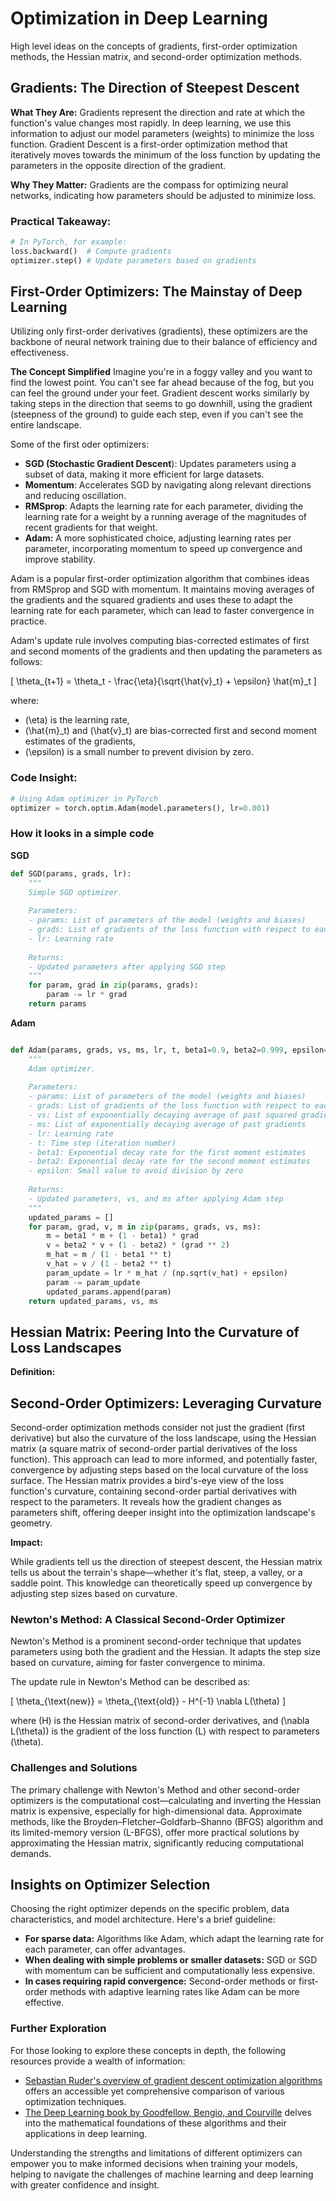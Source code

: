 # Optimization in Deep Learning

High level ideas on the concepts of gradients, first-order optimization methods, the Hessian matrix, and second-order optimization methods.

## Gradients: The Direction of Steepest Descent

**What They Are:** Gradients represent the direction and rate at which the function's value changes most rapidly. In deep learning, we use this information to adjust our model parameters (weights) to minimize the loss function. Gradient Descent is a first-order optimization method that iteratively moves towards the minimum of the loss function by updating the parameters in the opposite direction of the gradient.


**Why They Matter:** Gradients are the compass for optimizing neural networks, indicating how parameters should be adjusted to minimize loss.

### Practical Takeaway:
```python
# In PyTorch, for example:
loss.backward()  # Compute gradients
optimizer.step() # Update parameters based on gradients
```

## First-Order Optimizers: The Mainstay of Deep Learning

Utilizing only first-order derivatives (gradients), these optimizers are the backbone of neural network training due to their balance of efficiency and effectiveness.

**The Concept Simplified**
Imagine you're in a foggy valley and you want to find the lowest point. You can't see far ahead because of the fog, but you can feel the ground under your feet. Gradient descent works similarly by taking steps in the direction that seems to go downhill, using the gradient (steepness of the ground) to guide each step, even if you can't see the entire landscape.

Some of the first oder optimizers:

- **SGD (Stochastic Gradient Descent**): Updates parameters using a subset of data, making it more efficient for large datasets.
- **Momentum**: Accelerates SGD by navigating along relevant directions and reducing oscillation.
- **RMSprop**: Adapts the learning rate for each parameter, dividing the learning rate for a weight by a running average of the magnitudes of recent gradients for that weight.
- **Adam:** A more sophisticated choice, adjusting learning rates per parameter, incorporating momentum to speed up convergence and improve stability.

Adam is a popular first-order optimization algorithm that combines ideas from RMSprop and SGD with momentum. It maintains moving averages of the gradients and the squared gradients and uses these to adapt the learning rate for each parameter, which can lead to faster convergence in practice.

Adam's update rule involves computing bias-corrected estimates of first and second moments of the gradients and then updating the parameters as follows:

\[ \theta_{t+1} = \theta_t - \frac{\eta}{\sqrt{\hat{v}_t} + \epsilon} \hat{m}_t \]

where:
- \(\eta\) is the learning rate,
- \(\hat{m}_t\) and \(\hat{v}_t\) are bias-corrected first and second moment estimates of the gradients,
- \(\epsilon\) is a small number to prevent division by zero.

### Code Insight:
```python
# Using Adam optimizer in PyTorch
optimizer = torch.optim.Adam(model.parameters(), lr=0.001)
```

### How it looks in a simple code

**SGD**

```python
def SGD(params, grads, lr):
    """
    Simple SGD optimizer.
    
    Parameters:
    - params: List of parameters of the model (weights and biases)
    - grads: List of gradients of the loss function with respect to each parameter
    - lr: Learning rate
    
    Returns:
    - Updated parameters after applying SGD step
    """
    for param, grad in zip(params, grads):
        param -= lr * grad
    return params
```
**Adam**

```python

def Adam(params, grads, vs, ms, lr, t, beta1=0.9, beta2=0.999, epsilon=1e-8):
    """
    Adam optimizer.
    
    Parameters:
    - params: List of parameters of the model (weights and biases)
    - grads: List of gradients of the loss function with respect to each parameter
    - vs: List of exponentially decaying average of past squared gradients
    - ms: List of exponentially decaying average of past gradients
    - lr: Learning rate
    - t: Time step (iteration number)
    - beta1: Exponential decay rate for the first moment estimates
    - beta2: Exponential decay rate for the second moment estimates
    - epsilon: Small value to avoid division by zero
    
    Returns:
    - Updated parameters, vs, and ms after applying Adam step
    """
    updated_params = []
    for param, grad, v, m in zip(params, grads, vs, ms):
        m = beta1 * m + (1 - beta1) * grad
        v = beta2 * v + (1 - beta2) * (grad ** 2)
        m_hat = m / (1 - beta1 ** t)
        v_hat = v / (1 - beta2 ** t)
        param_update = lr * m_hat / (np.sqrt(v_hat) + epsilon)
        param -= param_update
        updated_params.append(param)
    return updated_params, vs, ms
```


## Hessian Matrix: Peering Into the Curvature of Loss Landscapes

**Definition:** 


## Second-Order Optimizers: Leveraging Curvature

Second-order optimization methods consider not just the gradient (first derivative) but also the curvature of the loss landscape, using the Hessian matrix (a square matrix of second-order partial derivatives of the loss function). This approach can lead to more informed, and potentially faster, convergence by adjusting steps based on the local curvature of the loss surface.
The Hessian matrix provides a bird's-eye view of the loss function's curvature, containing second-order partial derivatives with respect to the parameters. It reveals how the gradient changes as parameters shift, offering deeper insight into the optimization landscape's geometry.

**Impact:** 

While gradients tell us the direction of steepest descent, the Hessian matrix tells us about the terrain's shape—whether it's flat, steep, a valley, or a saddle point. This knowledge can theoretically speed up convergence by adjusting step sizes based on curvature.

### Newton's Method: A Classical Second-Order Optimizer

Newton's Method is a prominent second-order technique that updates parameters using both the gradient and the Hessian. It adapts the step size based on curvature, aiming for faster convergence to minima.

The update rule in Newton's Method can be described as:

\[ \theta_{\text{new}} = \theta_{\text{old}} - H^{-1} \nabla L(\theta) \]

where \(H\) is the Hessian matrix of second-order derivatives, and \(\nabla L(\theta)\) is the gradient of the loss function \(L\) with respect to parameters \(\theta\).

### Challenges and Solutions

The primary challenge with Newton's Method and other second-order optimizers is the computational cost—calculating and inverting the Hessian matrix is expensive, especially for high-dimensional data. Approximate methods, like the Broyden–Fletcher–Goldfarb–Shanno (BFGS) algorithm and its limited-memory version (L-BFGS), offer more practical solutions by approximating the Hessian matrix, significantly reducing computational demands.


## Insights on Optimizer Selection

Choosing the right optimizer depends on the specific problem, data characteristics, and model architecture. Here's a brief guideline:

- **For sparse data:** Algorithms like Adam, which adapt the learning rate for each parameter, can offer advantages.
- **When dealing with simple problems or smaller datasets:** SGD or SGD with momentum can be sufficient and computationally less expensive.
- **In cases requiring rapid convergence:** Second-order methods or first-order methods with adaptive learning rates like Adam can be more effective.

### Further Exploration

For those looking to explore these concepts in depth, the following resources provide a wealth of information:
- [Sebastian Ruder's overview of gradient descent optimization algorithms](https://ruder.io/optimizing-gradient-descent/) offers an accessible yet comprehensive comparison of various optimization techniques.
- [The Deep Learning book by Goodfellow, Bengio, and Courville](http://www.deeplearningbook.org/) delves into the mathematical foundations of these algorithms and their applications in deep learning.

Understanding the strengths and limitations of different optimizers can empower you to make informed decisions when training your models, helping to navigate the challenges of machine learning and deep learning with greater confidence and insight.
